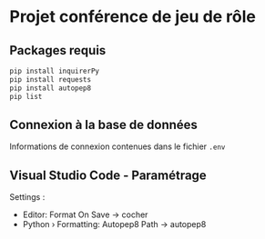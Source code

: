 # Projet conférence de jeu de rôle

## Packages requis

```bash
pip install inquirerPy
pip install requests
pip install autopep8
pip list
```

## Connexion à la base de données

Informations de connexion contenues dans le fichier `.env`


## Visual Studio Code - Paramétrage

Settings :
* Editor: Format On Save -> cocher
* Python › Formatting: Autopep8 Path -> autopep8